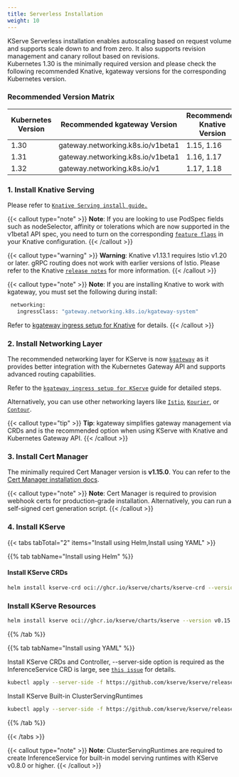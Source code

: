 ```yaml
---
title: Serverless Installation
weight: 10
---
```


KServe Serverless installation enables autoscaling based on request volume and supports scale down to and from zero. It also supports revision management and canary rollout based on revisions.  
Kubernetes 1.30 is the minimally required version and please check the following recommended Knative, kgateway versions for the corresponding Kubernetes version.

### Recommended Version Matrix

| Kubernetes Version | Recommended kgateway Version | Recommended Knative Version |
| -- | -- | -- |
| 1.30 | gateway.networking.k8s.io/v1beta1 | 1.15, 1.16 |
| 1.31 | gateway.networking.k8s.io/v1beta1 | 1.16, 1.17 |
| 1.32 | gateway.networking.k8s.io/v1 | 1.17, 1.18 |

### 1. Install Knative Serving

Please refer to [`Knative Serving install guide.`](https://knative.dev/docs/install/yaml-install/serving/install-serving-with-yaml/)

{{< callout type="note" >}}
**Note**: If you are looking to use PodSpec fields such as nodeSelector, affinity or tolerations which are now supported in the v1beta1 API spec, you need to turn on the corresponding [`feature flags`](https://knative.dev/docs/serving/configuration/feature-flags/) in your Knative configuration.
{{< /callout >}}

{{< callout type="warning" >}}
**Warning**: Knative v1.13.1 requires Istio v1.20 or later. gRPC routing does not work with earlier versions of Istio. Please refer to the Knative [`release notes`](https://github.com/knative/serving/releases/tag/knative-v1.13.1) for more information.
{{< /callout >}}

{{< callout type="note" >}}
**Note**: If you are installing Knative to work with kgateway, you must set the following during install:
```sh
 networking:
   ingressClass: "gateway.networking.k8s.io/kgateway-system"
 ```
 Refer to [kgateway ingress setup for Knative](https://kgateway.dev/docs/integrations/kgateway-kserve/ingress-setup/) for details.
{{< /callout >}}

### 2. Install Networking Layer

The recommended networking layer for KServe is now [`kgateway`](https://kgateway.dev) as it provides better integration with the Kubernetes Gateway API and supports advanced routing capabilities.

Refer to the [`kgateway ingress setup for KServe`](http://localhost:1313/docs/integrations/kserve/kserve-ingress-with-kgateway/) guide for detailed steps.

Alternatively, you can use other networking layers like [`Istio`](https://istio.io/), [`Kourier`](https://github.com/knative-extensions/net-kourier), or [`Contour`](https://projectcontour.io/).

{{< callout type="tip" >}}
**Tip**: kgateway simplifies gateway management via CRDs and is the recommended option when using KServe with Knative and Kubernetes Gateway API.
{{< /callout >}}

### 3. Install Cert Manager

The minimally required Cert Manager version is **v1.15.0**. You can refer to the [Cert Manager installation docs](https://cert-manager.io/docs/installation/).

{{< callout type="note" >}}
**Note**: Cert Manager is required to provision webhook certs for production-grade installation. Alternatively, you can run a self-signed cert generation script.
{{< /callout >}}

### 4. Install KServe

{{< tabs tabTotal="2" items="Install using Helm,Install using YAML" >}}

{{% tab tabName="Install using Helm" %}}

#### Install KServe CRDs

```sh
helm install kserve-crd oci://ghcr.io/kserve/charts/kserve-crd --version v0.15.0
```
### Install KServe Resources

```sh
helm install kserve oci://ghcr.io/kserve/charts/kserve --version v0.15.0
```
{{% /tab %}}

{{% tab tabName="Install using YAML" %}}

Install KServe CRDs and Controller, --server-side option is required as the InferenceService CRD is large, see [`this issue`](https://github.com/kserve/kserve/issues/3487) for details.

```sh
kubectl apply --server-side -f https://github.com/kserve/kserve/releases/download/v0.15.0/kserve.yaml
```
Install KServe Built-in ClusterServingRuntimes

```sh
kubectl apply --server-side -f https://github.com/kserve/kserve/releases/download/v0.15.0/kserve-cluster-resources.yaml
```
{{% /tab %}}

{{< /tabs >}}

{{< callout type="note" >}}
**Note**: ClusterServingRuntimes are required to create InferenceService for built-in model serving runtimes with KServe v0.8.0 or higher.
{{< /callout >}}
